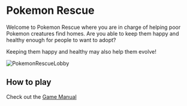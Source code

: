 # Pokemon Rescue

Welcome to Pokemon Rescue where you are in charge of helping poor Pokemon creatures find homes.  Are you able to keep them happy and healthy enough for people to want to adopt?

Keeping them happy and healthy may also help them evolve!

![PokemonRescueLobby](https://user-images.githubusercontent.com/958042/200179884-2ab633ae-7785-4999-be69-752869e2a177.png)

## How to play

Check out the [Game Manual](https://github.com/Kikketer/pokemon-rescue-arcade/wiki)
